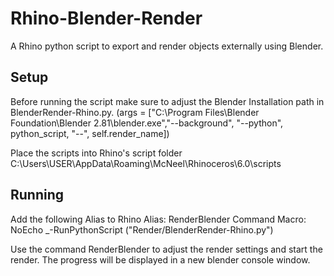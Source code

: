 # Rhino-Blender-Render

A Rhino python script to export and render objects externally using Blender.

## Setup
Before running the script make sure to adjust the Blender Installation path in BlenderRender-Rhino.py. (args = ["C:\\Program Files\\Blender Foundation\\Blender 2.81\\blender.exe","--background", "--python", python_script, "--",   self.render_name])

Place the scripts into Rhino's script folder
C:\Users\USER\AppData\Roaming\McNeel\Rhinoceros\6.0\scripts

## Running
Add the following Alias to Rhino
Alias: RenderBlender
Command Macro: NoEcho _-RunPythonScript ("Render/BlenderRender-Rhino.py")

Use the command RenderBlender to adjust the render settings and start the render. The progress will be displayed in a new blender console window.

